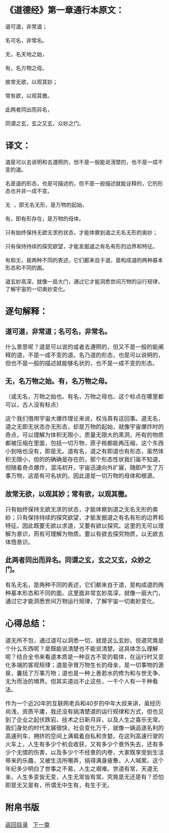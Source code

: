 <font size="4">

## 《道德经》第一章通行本原文：

    道可道，非常道；
    
    名可名，非常名。
    
    无，名天地之始，
    
    有，名万物之母。
    
    故常无欲，以观其妙；
    
    常有欲，以观其徼。
    
    此两者同出而异名，
    
    同谓之玄，玄之又玄，众妙之门。


## 译文：
 
    道是可以去说明和去遵照的，但不是一般能说清楚的，也不是一成不变的道。
    
    名是道的形态，也是可描述的，但不是一般描述就能诠释的，它的形态也并非一成不变。
    
    无 ，即无名无形，是万物的起始。
    
    有，即有形存在，是万物的母体。
    
    只有始终保持无欲无求的状态，才能体察到道之无名无形的奥妙；
    
    只有保持持续的探究欲望，才能发掘道之有名有形的边界和特征。
    
    有和无，是两种不同的表述，它们都来自于道，是构成道的两种基本形态和不同的面。
    
    道玄妙高深，就像一扇大门，通过它才能洞悉世间万物的运行规律，了解宇宙的一切奥妙变化。   



## 逐句解释：

### 道可道，非常道；名可名，非常名。

什么意思呢？道是可以说的或者去遵照的，但又不是一般的能阐释的道，不是一成不变的道。名乃道的形态，也是可以说明的，但也不是一般的描述就能够名状的，也不是一成不变的形态。

### 无，名万物之始。有，名万物之母。
（或无名，万物之始也。有名，万物之母也。这个标点在哪里都可以，古人没有标点）

这个我们借用宇宙大爆炸理论来说，权当真有这回事。道无名，道之无即无状态亦无形态，却是万物的起始，就像宇宙爆炸时的奇点，可以理解为体积无限小，质量无限大的黑洞，所有的物质都被压缩在里面，包括一切万物，原子核都能再压缩，这个东西小到啥也没有，即是无。道有名，道之有即道也有形态，虽然体积无限小，但的的确确是存在的，那个形态性状我们虽不知道，但随着奇点爆炸，混沌初开，宇宙迅速向外扩展，随即产生了万事万物，这是有可名状的。因此道是一切万物的母体和根源。

### 故常无欲，以观其妙；常有欲，以观其徼。

只有始终保持无欲无求的状态，才能体察到道之无名无形的奥妙；只有保持持续的探究欲望，才能发掘道之有名有形的边界和特征。因此既要无欲以求道，又要有欲以探究。这里的无可以理解为意识，而有可理解为物质。要以有欲去探究物质，以无欲去体悟意识。

### 此两者同出而异名。同谓之玄，玄之又玄，众妙之门。

有名无名，是两种不同的表述，它们都来自于道，是构成道的两种基本形态和不同的面。这里面非常玄妙高深，就像一扇大门，通过它才能洞悉世间万物运行规律，了解宇宙一切奥妙变化。


## 心得总结：

道无所不包，通过道可以洞悉一切，就是这么玄妙。但道究竟是个什么东西呢？是既能说清楚也不能说清楚。这具体怎么理解呢？结合全书来看道本质是一种亘古不变的载体，在运行时又变化多端的客观规律；道是孕育万物生长的母亲，是一切事物的源泉，囊括了万事万物；道也是一种上善若水的修为和与世无争、无为而治的境界。但其实道远不止这些，一千个人有一千种看法。

作为一个近20年的互联网老兵和40岁的中年大叔来讲，虽经历尚浅，资质平庸，我还没有搞清楚道的运行规律和方式，但也见到了企业之起伏跌宕、技术之日新月异，以及人生之喜乐无常。我们身处的时代发展很快，社会变化万千，就像一辆追逐名利的高速列车，拥挤的空间上满载着自私和贪婪。在这列高速行驶的火车上，人生有多少个机会收获，又有多少个意外失去，还有多少个无情的伤害，以及多少个不经意的内卷，大家既享受到生活带来的乐趣，又被生活所嘲弄，搞得满身疲惫，人人喊累。这个年纪多少明白了世事之不易，人生之艰难。世道有常，天道无亲。人生多变皆无变，人生无常皆有常。究竟是无还是有？恐怕即是无又是有，所谓无中生有，有生于无。

## 附帛书版

[返回目录](../README.md) &nbsp; [下一章](./02.md)

</font>

